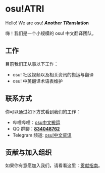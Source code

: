 # osu!ATRI

Hello! We are osu! **<i>A</i>nother <i>T</i><i>R</i>anslat<i>I</i>on**

嗨！我们是一个小规模的 osu! 中文翻译团队。

## 工作

目前我们正从事以下工作：

- osu! 社区视频以及相关资讯的搬运与翻译
- osu! 中英翻译术语表维护

## 联系方式

你可以通过如下方式看到我们的工作：

- 哔哩哔哩：[osu中文搬运](https://space.bilibili.com/1313510214)
- QQ 群聊：[**834048762**](https://qm.qq.com/q/DIjtRbRsMa)
- Telegram 频道: [osu!中文资讯](https://t.me/cnosuinfo)

## 贡献与加入组织

如果你有意愿加入我们，请看看这里：[贡献指南](CONTRIBUTING.md)。

